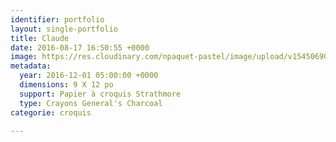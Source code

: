 ```yaml
---
identifier: portfolio
layout: single-portfolio
title: Claude
date: 2016-08-17 16:50:55 +0000
image: https://res.cloudinary.com/npaquet-pastel/image/upload/v1545069077/Claude-bande-dessin%C3%A9e.jpg
metadata:
  year: 2016-12-01 05:00:00 +0000
  dimensions: 9 X 12 po
  support: Papier à croquis Strathmore
  type: Crayons General's Charcoal
categorie: croquis

---
```

